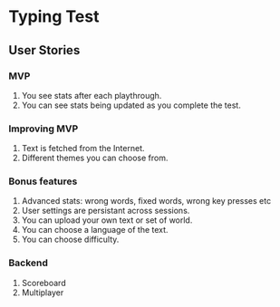 # Typing Test

## User Stories

### MVP

1. You see stats after each playthrough.
1. You can see stats being updated as you complete the test.

### Improving MVP

1. Text is fetched from the Internet.
1. Different themes you can choose from.

### Bonus features

1. Advanced stats: wrong words, fixed words, wrong key presses etc
1. User settings are persistant across sessions.
1. You can upload your own text or set of world.
1. You can choose a language of the text.
1. You can choose difficulty.

### Backend

1. Scoreboard
1. Multiplayer
